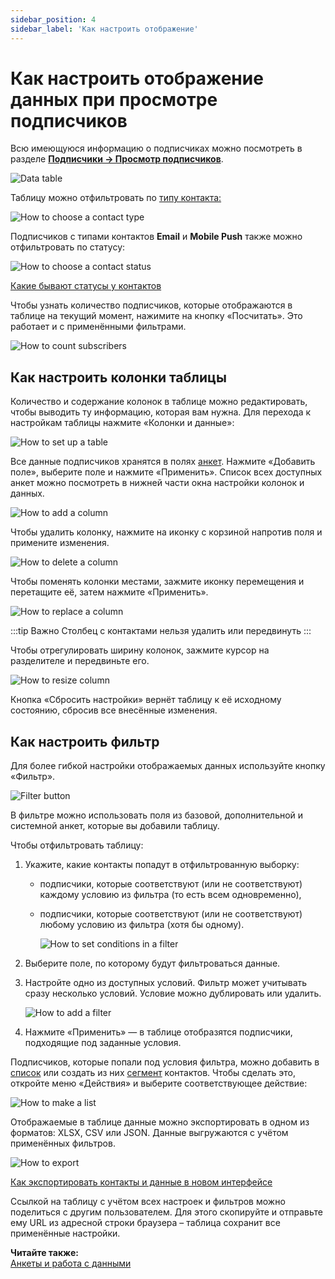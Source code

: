 ```yaml
---
sidebar_position: 4
sidebar_label: 'Как настроить отображение'
---
```


# Как настроить отображение данных при просмотре подписчиков

Всю имеющуюся информацию о подписчиках можно посмотреть в разделе **[Подписчики → Просмотр подписчиков](https://app.sendsay.ru/subscribers/contacts)**.

![Data table](/img/subscribers/contacts\how-to-display-data/data-table.png)

Таблицу можно отфильтровать по [типу контакта:](https://docs.sendsay.ru/getting-started/glossary/#т)

![How to choose a contact type](/img/subscribers/contacts\how-to-display-data/how-to-choose-a-contact-type.png)

Подписчиков с типами контактов **Email** и **Mobile Push** также можно отфильтровать по статусу:

![How to choose a contact status](/img/subscribers/contacts\how-to-display-data/how-to-choose-a-contact-status.png)

[Какие бывают статусы у контактов](https://docs.sendsay.ru/subscribers/contacts/contact-status/)

Чтобы узнать количество подписчиков, которые отображаются в таблице на текущий момент, нажимите на кнопку «Посчитать». Это работает и с применёнными фильтрами.

![How to count subscribers](/img/subscribers/contacts\how-to-display-data/how-to-count-subscribers.png)

## Как настроить колонки таблицы

Количество и содержание колонок в таблице можно редактировать, чтобы выводить ту информацию, которая вам нужна. Для перехода к настройкам таблицы нажмите «Колонки и данные»:

![How to set up a table](/img/subscribers/contacts\how-to-display-data/how-to-set-up-a-table.gif)

Все данные подписчиков хранятся в полях [анкет](https://docs.sendsay.ru/subscribers/subscriber-data/data-groups/). Нажмите «Добавить поле», выберите поле и нажмите «Применить». Список всех доступных анкет можно посмотреть в нижней части окна настройки колонок и данных.

![How to add a column](/img/subscribers/contacts\how-to-display-data/how-to-add-a-column.gif)

Чтобы удалить колонку, нажмите на иконку с корзиной напротив поля и примените изменения.

![How to delete a column](/img/subscribers/contacts\how-to-display-data/how-to-delete-a-column.png)

Чтобы поменять колонки местами, зажмите иконку перемещения и перетащите её, затем нажмите «Применить».

![How to replace a column](/img/subscribers/contacts\how-to-display-data/how-to-replace-a-column.gif)

:::tip Важно
Столбец с контактами нельзя удалить или передвинуть
:::

Чтобы отрегулировать ширину колонок, зажмите курсор на разделителе и передвиньте его.

![How to resize column](/img/subscribers/contacts\how-to-display-data/how-to-resize-column.gif)

Кнопка «Сбросить настройки» вернёт таблицу к её исходному состоянию, сбросив все внесённые изменения.

## Как настроить фильтр

Для более гибкой настройки отображаемых данных используйте кнопку «Фильтр».

![Filter button](/img/subscribers/contacts\how-to-display-data/filter-button.png)

В фильтре можно использовать поля из базовой, дополнительной и системной анкет, которые вы добавили таблицу.

Чтобы отфильтровать таблицу:

1. Укажите, какие контакты попадут в отфильтрованную выборку:

   - подписчики, которые соответствуют (или не соответствуют) каждому условию из фильтра (то есть всем одновременно),
   - подписчики, которые соответствуют (или не соответствуют) любому условию из фильтра (хотя бы одному).

     ![How to set conditions in a filter](/img/subscribers/contacts\how-to-display-data/how-to-set-conditions-in-a-filter.png)

2. Выберите поле, по которому будут фильтроваться данные.
3. Настройте одно из доступных условий. Фильтр может учитывать сразу несколько условий. Условие можно дублировать или удалить.

   ![How to add a filter](/img/subscribers/contacts\how-to-display-data/how-to-add-a-filter.gif)

4. Нажмите «Применить» — в таблице отобразятся подписчики, подходящие под заданные условия.

Подписчиков, которые попали под условия фильтра, можно добавить в [список](https://docs.sendsay.ru/subscribers/lists-and-segments/what-is-list/) или создать из них [сегмент](https://docs.sendsay.ru/subscribers/lists-and-segments/what-is-segment/) контактов. Чтобы сделать это, откройте меню «Действия» и выберите соответствующее действие:

![How to make a list](/img/subscribers/contacts\how-to-display-data/how-to-make-a-list.gif)

Отображаемые в таблице данные можно экспортировать в одном из форматов: XLSX, CSV или JSON. Данные выгружаются с учётом применённых фильтров.

![How to export](/img/subscribers/contacts\how-to-display-data/how-to-export.png)

[Как экспортировать контакты и данные в новом интерфейсе](https://docs.sendsay.ru/subscribers/import-and-export/how-to-export-contacts-in-the-new-interface/)

Ссылкой на таблицу с учётом всех настроек и фильтров можно поделиться с другим пользователем. Для этого скопируйте и отправьте ему URL из адресной строки браузера – таблица сохранит все применённые настройки.

**Читайте также:**<br/> [Анкеты и работа с данными](https://docs.sendsay.ru/subscribers/subscriber-data/data-groups)
